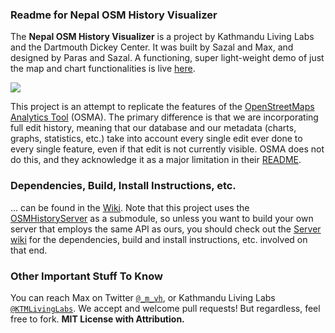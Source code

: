 ### Readme for Nepal OSM History Visualizer

The **Nepal OSM History Visualizer** is a project by Kathmandu Living Labs and the Dartmouth Dickey Center.  It was built by Sazal and Max, and designed by Paras and Sazal.  A functioning, super light-weight demo of just the map and chart functionalities is live [here](http://mxvh.pl/blog%20posts/nepal_demo.html).

![](documentation/nepalstatskllosm.png)

This project is an attempt to replicate the features of the [OpenStreetMaps Analytics Tool](http://osm-analytics.org) (OSMA).  The primary difference is that we are incorporating full edit history, meaning that our database and our metadata (charts, graphs, statistics, etc.) take into account every single edit ever done to every single feature, even if that edit is not currently visible.  OSMA does not do this, and they acknowledge it as a major limitation in their [README](https://github.com/hotosm/osm-analytics).

### Dependencies, Build, Install Instructions, etc.

... can be found in the [Wiki](https://github.com/maxvonhippel/NepalOSMHistory/wiki).  Note that this project uses the [OSMHistoryServer](https://github.com/maxvonhippel/OSMHistoryServer) as a submodule, so unless you want to build your own server that employs the same API as ours, you should check out the [Server wiki](https://github.com/maxvonhippel/OSMHistoryServer/wiki) for the dependencies, build and install instructions, etc. involved on that end.

### Other Important Stuff To Know

You can reach Max on Twitter [`@_m_vh`](https://twitter.com/_m_vh), or Kathmandu Living Labs [`@KTMLivingLabs`](https://twitter.com/KTMLivingLabs).  We accept and welcome pull requests!  But regardless, feel free to fork.  **MIT License with Attribution.**
